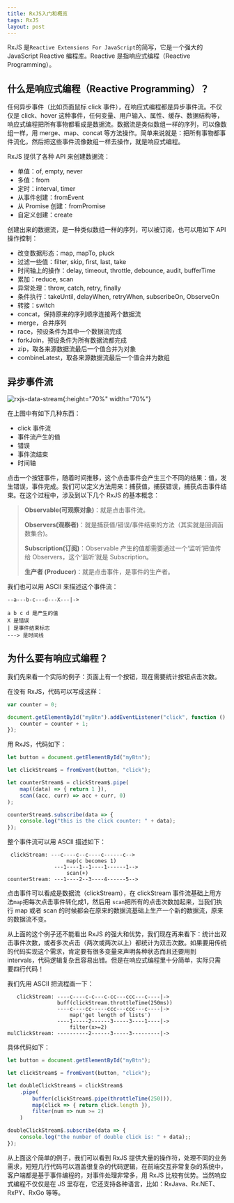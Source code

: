 ```yaml
---
title: RxJS入门和概览
tags: RxJS
layout: post
---
```


RxJS 是```Reactive Extensions For JavaScript```的简写，它是一个强大的 JavaScript Reactive 编程库。Reactive 是指响应式编程（Reactive Programming）。


## 什么是响应式编程（Reactive Programming）？

任何异步事件（比如页面鼠标 click 事件），在响应式编程都是异步事件流。不仅仅是 click、hover 这种事件，任何变量、用户输入、属性、缓存、数据结构等，响应式编程把所有事物都看成是数据流。数据流是类似数组一样的序列，可以像数组一样，用 merge、map、concat 等方法操作。简单来说就是：把所有事物都事件流化，然后把这些事件流像数组一样去操作，就是响应式编程。

RxJS 提供了各种 API 来创建数据流：
- 单值：of, empty, never
- 多值：from
- 定时：interval, timer
- 从事件创建：fromEvent
- 从 Promise 创建：fromPromise
- 自定义创建：create

创建出来的数据流，是一种类似数组一样的序列，可以被订阅，也可以用如下 API 操作控制：
- 改变数据形态：map, mapTo, pluck
- 过滤一些值：filter, skip, first, last, take
- 时间轴上的操作：delay, timeout, throttle, debounce, audit, bufferTime
- 累加：reduce, scan
- 异常处理：throw, catch, retry, finally
- 条件执行：takeUntil, delayWhen, retryWhen, subscribeOn, ObserveOn
- 转接：switch
- concat，保持原来的序列顺序连接两个数据流
- merge，合并序列
- race，预设条件为其中一个数据流完成
- forkJoin，预设条件为所有数据流都完成
- zip，取各来源数据流最后一个值合并为对象
- combineLatest，取各来源数据流最后一个值合并为数组

## 异步事件流

![rxjs-data-stream](https://limeii.github.io/assets/images/posts/rxjs/rxjs-stream.png){:height="70%" width="70%"}

在上图中有如下几种东西：
- click 事件流
- 事件流产生的值
- 错误
- 事件流结束
- 时间轴

点击一个按钮事件，随着时间推移，这个点击事件会产生三个不同的结果：值，发生错误，事件完成。我们可以定义方法用来：捕获值，捕获错误，捕获点击事件结束。在这个过程中，涉及到以下几个 RxJS 的基本概念：
<blockquote>
<p>
<strong>Observable(可观察对象)</strong>：就是点击事件流。
</p>

<p>
<strong>Observers(观察者)</strong>：就是捕获值/错误/事件结束的方法（其实就是回调函数集合)。
</p>

<p>
<strong>Subscription(订阅)</strong>：Observable 产生的值都需要通过一个‘监听’把值传给 Observers，这个‘监听’就是 Subscription。
</p>

<p>
 <strong>生产者 (Producer)</strong>：就是点击事件，是事件的生产者。
</p>
</blockquote>

我们也可以用 ASCII 来描述这个事件流：

```
--a---b-c---d---X---|->

a b c d 是产生的值
X 是错误
| 是事件结束标志
---> 是时间线

```

## 为什么要有响应式编程？

我们先来看一个实际的例子：页面上有一个按钮，现在需要统计按钮点击次数。

在没有 RxJS，代码可以写成这样：

```js
var counter = 0;

document.getElementById("myBtn").addEventListener("click", function () {
    counter = counter + 1;
});

```

用 RxJS，代码如下：

```js
let button = document.getElementById("myBtn");

let clickStream$ = fromEvent(button, "click");

let counterStream$ = clickStream$.pipe(
    map((data) => { return 1 }),
    scan((acc, curr) => acc + curr, 0)
);

counterStream$.subscribe(data => {
    console.log("this is the click counter: " + data);
});
```

整个事件流可以用 ASCII 描述如下：

```
 clickStream: ---c----c--c----c------c-->
                   map(c becomes 1) 
               ---1----1--1----1------1-->
                   scan(+) 
counterStream: ---1----2--3----4------5-->
```

点击事件可以看成是数据流（clickStream），在 clickStream 事件流基础上用方法```map```把每次点击事件转化成1，然后用 ```scan```把所有的点击次数加起来，当我们执行 map 或者 scan 的时候都会在原来的数据流基础上生产一个新的数据流，原来的数据流不变。

从上面的这个例子还不能看出 RxJS 的强大和优势，我们现在再来看下：统计出双击事件次数，或者多次点击（两次或两次以上）都统计为双击次数。如果要用传统的代码实现这个需求，肯定要有很多变量来声明各种状态而且还要用到 intervals，代码逻辑复杂且容易出错。但是在响应式编程里十分简单，实际只需要四行代码！


我们先用 ASCII 把流程画一下：

```
   clickStream: ----c----c-c---c-cc---ccc---c----|->
                buff(clickStream.throttleTime(250ms))
                ----c----cc-----ccc---ccc---c----|->
                    map('get length of lists')
                ----1-----2------3-----3----1----|->
                    filter(x>=2)                  
mulClickStream: ----------2------3-----3---------|->

```

具体代码如下：

```ts
let button = document.getElementById("myBtn");

let clickStream$ = fromEvent(button, "click");

let doubleClickStream$ = clickStream$
    .pipe(
        buffer(clickStream$.pipe(throttleTime(250))),
        map(click => { return click.length }),
        filter(num => num >= 2)
    )

doubleClickStream$.subscribe(data => {
    console.log("the number of double click is: " + data);;
});
```

从上面这个简单的例子，我们可以看到 RxJS 提供大量的操作符，处理不同的业务需求，短短几行代码可以涵盖很复杂的代码逻辑，在前端交互非常复杂的系统中，客户端都是基于事件编程的，对事件处理非常多，用 RxJS 比较有优势。当然响应式编程不仅仅是在 JS 里存在，它还支持各种语言，比如：RxJava、Rx.NET、RxPY、RxGo 等等。